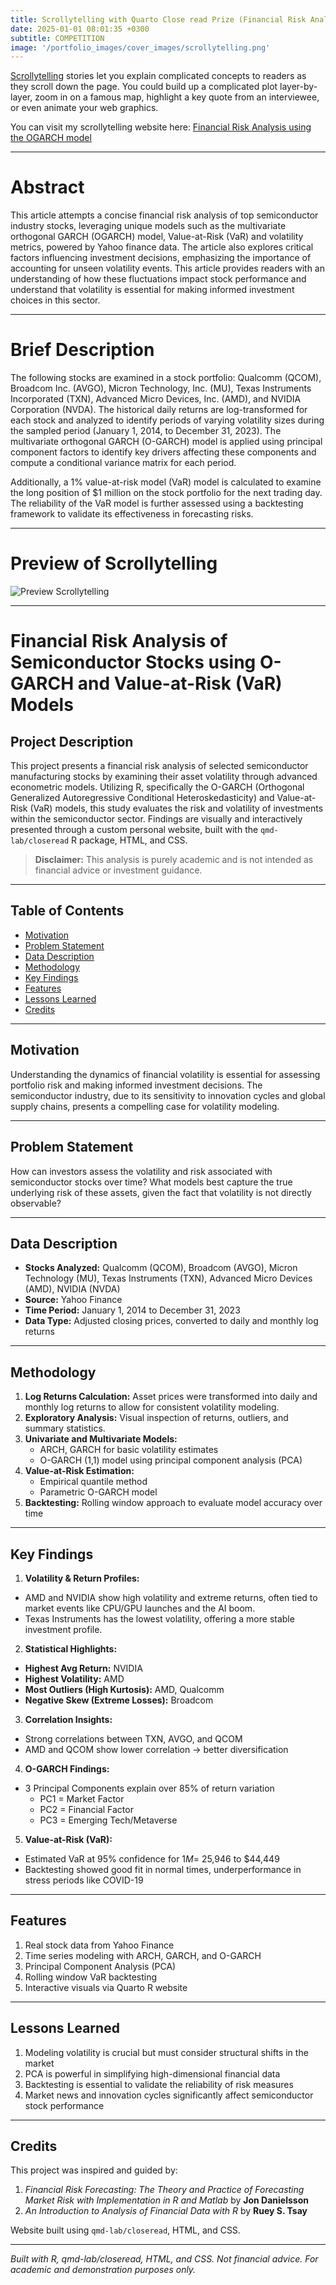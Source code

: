 ```yaml
---
title: Scrollytelling with Quarto Close read Prize (Financial Risk Analysis)
date: 2025-01-01 08:01:35 +0300
subtitle: COMPETITION
image: '/portfolio_images/cover_images/scrollytelling.png'
---
```


[Scrollytelling](https://posit.co/blog/closeread-prize-announcement/) stories let you explain complicated concepts to readers as they scroll down the page. You could build up a complicated plot layer-by-layer, zoom in on a famous map, highlight a key quote from an interviewee, or even animate your web graphics.

You can visit my scrollytelling website here: [Financial Risk Analysis using the OGARCH model](https://erica-prog.github.io/)

***

# Abstract 

This article attempts a concise financial risk analysis of top semiconductor industry stocks, leveraging unique models such as the multivariate orthogonal GARCH (OGARCH) model, Value-at-Risk (VaR) and volatility metrics, powered by Yahoo finance data. The article also explores critical factors influencing investment decisions, emphasizing the importance of accounting for unseen volatility events. This article provides readers with an understanding of how these fluctuations impact stock performance and understand that volatility is essential for making informed investment choices in this sector.

***

# Brief Description 

The following stocks are examined in a stock portfolio: Qualcomm (QCOM), Broadcom Inc. (AVGO), Micron Technology, Inc. (MU), Texas Instruments Incorporated (TXN), Advanced Micro Devices, Inc. (AMD), and NVIDIA Corporation (NVDA). The historical daily returns are log-transformed for each stock and analyzed to identify periods of varying volatility sizes during the sampled period (January 1, 2014, to December 31, 2023). The multivariate orthogonal GARCH (O-GARCH) model is applied using principal component factors to identify key drivers affecting these components and compute a conditional variance matrix for each period.

Additionally, a 1% value-at-risk model (VaR) model is calculated to examine the long position of $1 million on the stock portfolio for the next trading day. The reliability of the VaR model is further assessed using a backtesting framework to validate its effectiveness in forecasting risks.

*** 

# Preview of Scrollytelling 

<div class="gallery-box">
  <div class="gallery">
    <img src="/portfolio_images/scrollytelling_images/preview_scrollytelling.gif" loading="lazy" alt="Preview Scrollytelling">
  </div>
</div>

***

# Financial Risk Analysis of Semiconductor Stocks using O-GARCH and Value-at-Risk (VaR) Models

## Project Description
This project presents a financial risk analysis of selected semiconductor manufacturing stocks by examining their asset volatility through advanced econometric models. Utilizing R, specifically the O-GARCH (Orthogonal Generalized Autoregressive Conditional Heteroskedasticity) and Value-at-Risk (VaR) models, this study evaluates the risk and volatility of investments within the semiconductor sector. Findings are visually and interactively presented through a custom personal website, built with the `qmd-lab/closeread` R package, HTML, and CSS.

> **Disclaimer:** This analysis is purely academic and is not intended as financial advice or investment guidance.

***

## Table of Contents
* [Motivation](#motivation)
* [Problem Statement](#problem-statement)
* [Data Description](#data-description)
* [Methodology](#methodology)
* [Key Findings](#key-findings)
* [Features](#features)
* [Lessons Learned](#lessons-learned)
* [Credits](#credits)

***

## Motivation
Understanding the dynamics of financial volatility is essential for assessing portfolio risk and making informed investment decisions. The semiconductor industry, due to its sensitivity to innovation cycles and global supply chains, presents a compelling case for volatility modeling.

***

## Problem Statement
How can investors assess the volatility and risk associated with semiconductor stocks over time? What models best capture the true underlying risk of these assets, given the fact that volatility is not directly observable?

***

## Data Description
- **Stocks Analyzed:** Qualcomm (QCOM), Broadcom (AVGO), Micron Technology (MU), Texas Instruments (TXN), Advanced Micro Devices (AMD), NVIDIA (NVDA)
- **Source:** Yahoo Finance
- **Time Period:** January 1, 2014 to December 31, 2023
- **Data Type:** Adjusted closing prices, converted to daily and monthly log returns

***

## Methodology
1. **Log Returns Calculation:** Asset prices were transformed into daily and monthly log returns to allow for consistent volatility modeling.  
2. **Exploratory Analysis:** Visual inspection of returns, outliers, and summary statistics.  
3. **Univariate and Multivariate Models:**
   * ARCH, GARCH for basic volatility estimates  
   * O-GARCH (1,1) model using principal component analysis (PCA)  
4. **Value-at-Risk Estimation:**
   * Empirical quantile method  
   * Parametric O-GARCH model  
5. **Backtesting:** Rolling window approach to evaluate model accuracy over time  

***

## Key Findings
1. **Volatility & Return Profiles:**
  * AMD and NVIDIA show high volatility and extreme returns, often tied to market events like CPU/GPU launches and the AI boom.
  * Texas Instruments has the lowest volatility, offering a more stable investment profile.

2. **Statistical Highlights:**
  * **Highest Avg Return:** NVIDIA  
  * **Highest Volatility:** AMD  
  * **Most Outliers (High Kurtosis):** AMD, Qualcomm  
  * **Negative Skew (Extreme Losses):** Broadcom  

3. **Correlation Insights:**
  * Strong correlations between TXN, AVGO, and QCOM
  * AMD and QCOM show lower correlation → better diversification

4. **O-GARCH Findings:**
  * 3 Principal Components explain over 85% of return variation
    * PC1 = Market Factor 
    * PC2 = Financial Factor 
    * PC3 = Emerging Tech/Metaverse

5. **Value-at-Risk (VaR):**
  * Estimated VaR at 95% confidence for $1M = ~$25,946 to $44,449
  * Backtesting showed good fit in normal times, underperformance in stress periods like COVID-19

***

## Features
1. Real stock data from Yahoo Finance  
2. Time series modeling with ARCH, GARCH, and O-GARCH  
3. Principal Component Analysis (PCA)  
4. Rolling window VaR backtesting  
5. Interactive visuals via Quarto R website  

***

## Lessons Learned
1. Modeling volatility is crucial but must consider structural shifts in the market  
2. PCA is powerful in simplifying high-dimensional financial data  
3. Backtesting is essential to validate the reliability of risk measures  
4. Market news and innovation cycles significantly affect semiconductor stock performance  

***

## Credits
This project was inspired and guided by:
1. *Financial Risk Forecasting: The Theory and Practice of Forecasting Market Risk with Implementation in R and Matlab* by **Jon Danielsson**
2. *An Introduction to Analysis of Financial Data with R* by **Ruey S. Tsay**

Website built using `qmd-lab/closeread`, HTML, and CSS.

***

*Built with R, qmd-lab/closeread, HTML, and CSS. Not financial advice. For academic and demonstration purposes only.*




